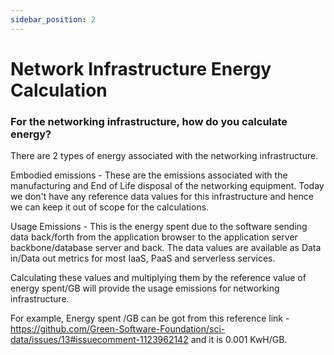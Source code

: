 ```yaml
---
sidebar_position: 2
---
```



# Network Infrastructure Energy Calculation

### For the networking infrastructure, how do you calculate energy?
There are 2 types of energy associated with the networking infrastructure. 

Embodied emissions - These are the emissions associated with the manufacturing and End of Life disposal of the networking equipment. Today we don't have any reference data values for this infrastructure and hence we can keep it out of scope for the calculations. 

Usage Emissions - This is the energy spent due to the software sending data back/forth from the application browser to the application server backbone/database server and back. The data values are available as Data in/Data out metrics for most IaaS, PaaS and serverless services. 

Calculating these values and multiplying them by the reference value of energy spent/GB will provide the usage emissions for networking infrastructure.

For example, Energy spent /GB can be got from this reference link - https://github.com/Green-Software-Foundation/sci-data/issues/13#issuecomment-1123962142 and it is 0.001 KwH/GB. 
